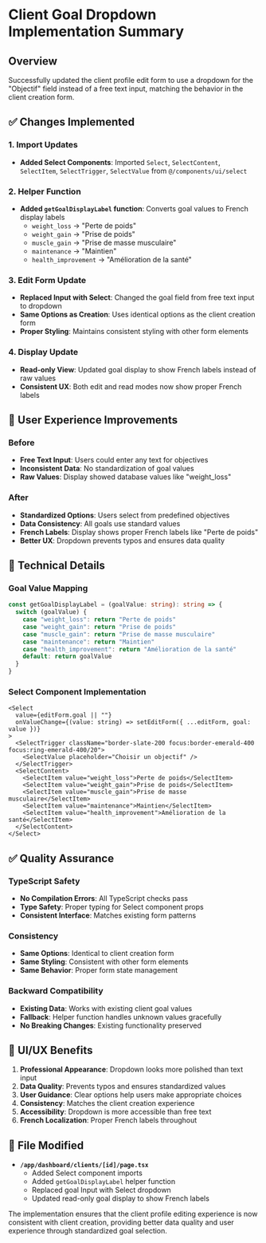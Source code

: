 # Client Goal Dropdown Implementation Summary

## Overview
Successfully updated the client profile edit form to use a dropdown for the "Objectif" field instead of a free text input, matching the behavior in the client creation form.

## ✅ Changes Implemented

### 1. Import Updates
- **Added Select Components**: Imported `Select`, `SelectContent`, `SelectItem`, `SelectTrigger`, `SelectValue` from `@/components/ui/select`

### 2. Helper Function
- **Added `getGoalDisplayLabel` function**: Converts goal values to French display labels
  - `weight_loss` → "Perte de poids"
  - `weight_gain` → "Prise de poids"  
  - `muscle_gain` → "Prise de masse musculaire"
  - `maintenance` → "Maintien"
  - `health_improvement` → "Amélioration de la santé"

### 3. Edit Form Update
- **Replaced Input with Select**: Changed the goal field from free text input to dropdown
- **Same Options as Creation**: Uses identical options as the client creation form
- **Proper Styling**: Maintains consistent styling with other form elements

### 4. Display Update
- **Read-only View**: Updated goal display to show French labels instead of raw values
- **Consistent UX**: Both edit and read modes now show proper French labels

## 🎯 User Experience Improvements

### Before
- **Free Text Input**: Users could enter any text for objectives
- **Inconsistent Data**: No standardization of goal values
- **Raw Values**: Display showed database values like "weight_loss"

### After
- **Standardized Options**: Users select from predefined objectives
- **Data Consistency**: All goals use standard values
- **French Labels**: Display shows proper French labels like "Perte de poids"
- **Better UX**: Dropdown prevents typos and ensures data quality

## 🔧 Technical Details

### Goal Value Mapping
```typescript
const getGoalDisplayLabel = (goalValue: string): string => {
  switch (goalValue) {
    case "weight_loss": return "Perte de poids"
    case "weight_gain": return "Prise de poids"
    case "muscle_gain": return "Prise de masse musculaire"
    case "maintenance": return "Maintien"
    case "health_improvement": return "Amélioration de la santé"
    default: return goalValue
  }
}
```

### Select Component Implementation
```tsx
<Select 
  value={editForm.goal || ""} 
  onValueChange={(value: string) => setEditForm({ ...editForm, goal: value })}
>
  <SelectTrigger className="border-slate-200 focus:border-emerald-400 focus:ring-emerald-400/20">
    <SelectValue placeholder="Choisir un objectif" />
  </SelectTrigger>
  <SelectContent>
    <SelectItem value="weight_loss">Perte de poids</SelectItem>
    <SelectItem value="weight_gain">Prise de poids</SelectItem>
    <SelectItem value="muscle_gain">Prise de masse musculaire</SelectItem>
    <SelectItem value="maintenance">Maintien</SelectItem>
    <SelectItem value="health_improvement">Amélioration de la santé</SelectItem>
  </SelectContent>
</Select>
```

## ✅ Quality Assurance

### TypeScript Safety
- **No Compilation Errors**: All TypeScript checks pass
- **Type Safety**: Proper typing for Select component props
- **Consistent Interface**: Matches existing form patterns

### Consistency
- **Same Options**: Identical to client creation form
- **Same Styling**: Consistent with other form elements
- **Same Behavior**: Proper form state management

### Backward Compatibility
- **Existing Data**: Works with existing client goal values
- **Fallback**: Helper function handles unknown values gracefully
- **No Breaking Changes**: Existing functionality preserved

## 🎨 UI/UX Benefits

1. **Professional Appearance**: Dropdown looks more polished than text input
2. **Data Quality**: Prevents typos and ensures standardized values
3. **User Guidance**: Clear options help users make appropriate choices
4. **Consistency**: Matches the client creation experience
5. **Accessibility**: Dropdown is more accessible than free text
6. **French Localization**: Proper French labels throughout

## 📍 File Modified

- **`/app/dashboard/clients/[id]/page.tsx`**
  - Added Select component imports
  - Added `getGoalDisplayLabel` helper function
  - Replaced goal Input with Select dropdown
  - Updated read-only goal display to show French labels

The implementation ensures that the client profile editing experience is now consistent with client creation, providing better data quality and user experience through standardized goal selection.
